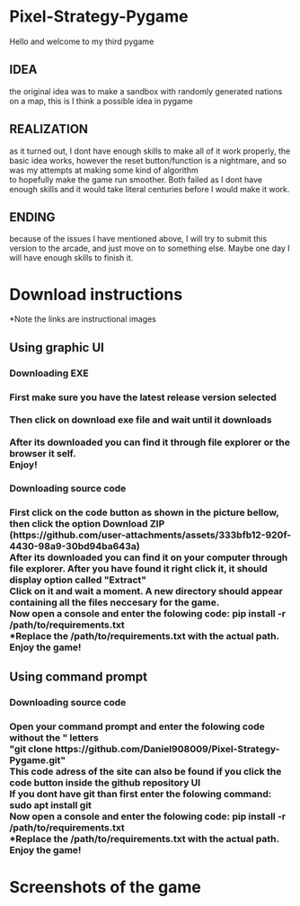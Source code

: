 # Pixel-Strategy-Pygame
Hello and welcome to my third pygame <br>
<h2>IDEA</h2>
the original idea was to make a sandbox with randomly generated nations on a map, this is I think a possible idea in pygame <br>
<h2>REALIZATION</h2>
as it turned out, I dont have enough skills to make all of it work properly, the basic idea works, however the reset button/function is a nightmare, and so was my attempts at making some kind of algorithm  <br> to hopefully make the game run smoother. Both failed as I dont have enough skills and it would take literal centuries before I would make it work. <br>
<h2>ENDING</h2>
because of the issues I have mentioned above, I will try to submit this version to the arcade, and just move on to something else. Maybe one day I will have enough skills to finish it. <br>
<h1>Download instructions</h1>
*Note the links are instructional images <br>
<h2>Using graphic UI</h2>
<h3>Downloading EXE <h3>
First make sure you have the latest release version selected <br>
 <br>
Then click on download exe file and wait until it downloads <br>
 <br>
After its downloaded you can find it through file explorer or the browser it self. <br>
Enjoy!<br>
<h3>Downloading source code <h3>
First click on the code button as shown in the picture bellow, then click the option Download ZIP <br>
(https://github.com/user-attachments/assets/333bfb12-920f-4430-98a9-30bd94ba643a) <br>
After its downloaded you can find it on your computer through file explorer. After you have found it right click it, it should display option called "Extract" <br>
Click on it and wait a moment. A new directory should appear containing all the files neccesary for the game.<br>
Now open a console and enter the folowing code: pip install -r /path/to/requirements.txt <br>
*Replace the /path/to/requirements.txt with the actual path. <br>
Enjoy the game! <br>
<h2>Using command prompt</h2>
<h3>Downloading source code <h3>
Open your command prompt and enter the folowing code without the " letters <br>
"git clone https://github.com/Daniel908009/Pixel-Strategy-Pygame.git" <br>
This code adress of the site can also be found if you click the code button inside the github repository UI <br>
If you dont have git than first enter the folowing command: sudo apt install git <br>
Now open a console and enter the folowing code: pip install -r /path/to/requirements.txt <br>
*Replace the /path/to/requirements.txt with the actual path. <br>
Enjoy the game! <br>
<h1>Screenshots of the game</h1>
 <br>

